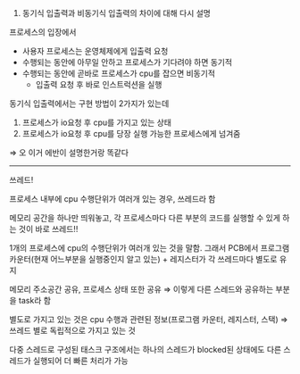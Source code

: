 1. 동기식 입출력과 비동기식 입출력의 차이에 대해 다시 설명

프로세스의 입장에서

- 사용자 프로세스는 운영체제에게 입출력 요청
- 수행되는 동안에 아무일 안하고 프로세스가 기다려야 하면 동기적
- 수행되는 동안에 곧바로 프로세스가 cpu를 잡으면 비동기적
    - 입출력 요청 후 바로 인스트럭션을 실행

동기식 입출력에서는 구현 방법이 2가지가 있는데

1. 프로세스가 io요청 후 cpu를 가지고 있는 상태
2. 프로세스가 io요청 후 cpu를 당장 실행 가능한 프로세스에게 넘겨줌

⇒ 오 이거 에반이 설명한거랑 똑같다


------
쓰레드!

프로세스 내부에 cpu 수행단위가 여러개 있는 경우, 쓰레드라 함

메모리 공간을 하나만 띄워놓고, 각 프로세스마다 다른 부분의 코드를 실행할 수 있게 하는 것이 바로 쓰레드!!

1개의 프로세스에 cpu의 수행단위가 여러개 있는 것을 말함. 그래서 PCB에서 프로그램 카운터(현재 어느부분을 실행중인지 알고 있는) + 레지스터가 각 쓰레드마다 별도로 유지

메모리 주소공간 공유, 프로세스 상태 또한 공유 ⇒ 이렇게 다른 스레드와 공유하는 부분을 task라 함

별도로 가지고 있는 것은 cpu 수행과 관련된 정보(프로그램 카운터, 레지스터, 스택) ⇒ 쓰레드 별로 독립적으로 가지고 있는 것

다중 스레드로 구성된 태스크 구조에서는 하나의 스레드가 blocked된 상태에도 다른 스레드가 실행되어 더 빠른 처리가 가능